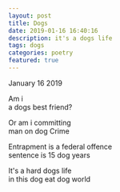 ```yaml
---
layout: post
title: Dogs
date: 2019-01-16 16:40:16
description: it's a dogs life
tags: dogs
categories: poetry
featured: true
---
```


January 16 2019

Am i <br>
a dogs best friend?

Or am i committing <br>
man on dog Crime

Entrapment is a federal offence <br>
sentence is 15 dog years

It's a hard dogs life <br>
in this dog eat dog world




